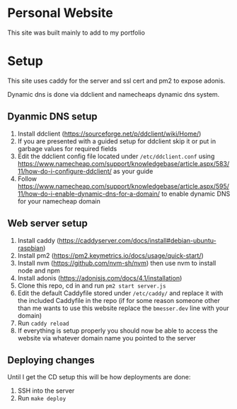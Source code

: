 # Personal Website

This site was built mainly to add to my portfolio

# Setup

This site uses caddy for the server and ssl cert and pm2 to expose adonis.

Dynamic dns is done via ddclient and namecheaps dynamic dns system.

## Dyanmic DNS setup

1. Install ddclient (https://sourceforge.net/p/ddclient/wiki/Home/)
2. If you are presented with a guided setup for ddclient skip it or put in garbage values for required fields
3. Edit the ddclient config file located under `/etc/ddclient.conf` using https://www.namecheap.com/support/knowledgebase/article.aspx/583/11/how-do-i-configure-ddclient/ as your guide
4. Follow https://www.namecheap.com/support/knowledgebase/article.aspx/595/11/how-do-i-enable-dynamic-dns-for-a-domain/ to enable dynamic DNS for your namecheap domain

## Web server setup

1. Install caddy (https://caddyserver.com/docs/install#debian-ubuntu-raspbian)
2. Install pm2 (https://pm2.keymetrics.io/docs/usage/quick-start/)
3. Install nvm (https://github.com/nvm-sh/nvm) then use nvm to install node and npm
4. Install adonis (https://adonisjs.com/docs/4.1/installation)
5. Clone this repo, cd in and run `pm2 start server.js`
6. Edit the default Caddyfile stored under `/etc/caddy/` and replace it with the included Caddyfile in the repo (if for some reason someone other than me wants to use this website replace the `bmesser.dev` line with your domain)
7. Run `caddy reload`
8. If everything is setup properly you should now be able to access the website via whatever domain name you pointed to the server

## Deploying changes

Until I get the CD setup this will be how deployments are done:

1. SSH into the server
2. Run `make deploy`
